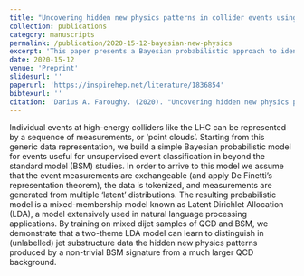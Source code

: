 ```yaml
---
title: "Uncovering hidden new physics patterns in collider events using Bayesian probabilistic models"
collection: publications
category: manuscripts
permalink: /publication/2020-15-12-bayesian-new-physics
excerpt: 'This paper presents a Bayesian probabilistic approach to identify hidden patterns indicative of new physics in collider event data.'
date: 2020-15-12
venue: 'Preprint'
slidesurl: ''
paperurl: 'https://inspirehep.net/literature/1836854'
bibtexurl: ''
citation: 'Darius A. Faroughy. (2020). "Uncovering hidden new physics patterns in collider events using Bayesian probabilistic models." ICHEP2020 (2021) 238.'
---
```


Individual events at high-energy colliders like the LHC can be represented by a sequence of measurements, or ‘point clouds’. Starting from this generic data representation, we build a simple Bayesian probabilistic model for events useful for unsupervised event classification in beyond the standard model (BSM) studies. In order to arrive to this model we assume that the event measurements are exchangeable (and apply De Finetti’s representation theorem), the data is tokenized, and measurements are generated from multiple ‘latent’ distributions. The resulting probabilistic model is a mixed-membership model known as Latent Dirichlet Allocation (LDA), a model extensively used in natural language processing applications. By training on mixed dijet samples of QCD and BSM, we demonstrate that a two-theme LDA model can learn to distinguish in (unlabelled) jet substructure data the hidden new physics patterns produced by a non-trivial BSM signature from a much larger QCD background.